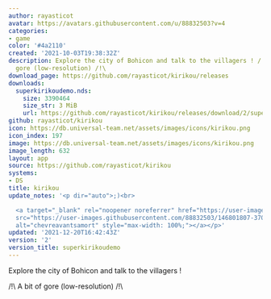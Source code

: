 ```yaml
---
author: rayasticot
avatar: https://avatars.githubusercontent.com/u/88832503?v=4
categories:
- game
color: '#4a2110'
created: '2021-10-03T19:38:32Z'
description: Explore the city of Bohicon and talk to the villagers ! /!\ A bit of
  gore (low-resolution) /!\
download_page: https://github.com/rayasticot/kirikou/releases
downloads:
  superkirikoudemo.nds:
    size: 3390464
    size_str: 3 MiB
    url: https://github.com/rayasticot/kirikou/releases/download/2/superkirikoudemo.nds
github: rayasticot/kirikou
icon: https://db.universal-team.net/assets/images/icons/kirikou.png
icon_index: 197
image: https://db.universal-team.net/assets/images/icons/kirikou.png
image_length: 632
layout: app
source: https://github.com/rayasticot/kirikou
systems:
- DS
title: kirikou
update_notes: '<p dir="auto">;)<br>

  <a target="_blank" rel="noopener noreferrer" href="https://user-images.githubusercontent.com/88832503/146801807-370d6d27-ead5-41af-8b53-967e120bbf74.png"><img
  src="https://user-images.githubusercontent.com/88832503/146801807-370d6d27-ead5-41af-8b53-967e120bbf74.png"
  alt="chevreavantsamort" style="max-width: 100%;"></a></p>'
updated: '2021-12-20T16:42:43Z'
version: '2'
version_title: superkirikoudemo
---
```

Explore the city of Bohicon and talk to the villagers !

/!\ A bit of gore (low-resolution) /!\